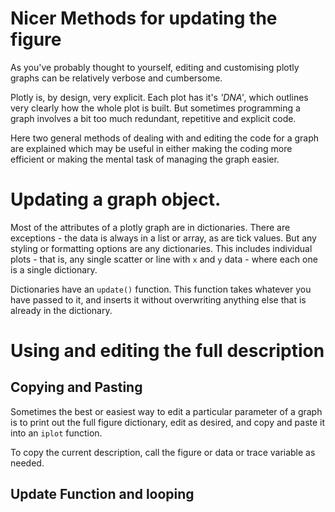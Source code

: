 # Nicer Methods for updating the figure

As you've probably thought to yourself, editing and customising plotly graphs can be relatively verbose and cumbersome.

Plotly is, by design, very explicit.  Each plot has it's *'DNA'*, which outlines very clearly how the whole plot is built.  But sometimes programming a graph involves a bit too much redundant, repetitive and explicit code.

Here two general methods of dealing with and editing the code for a graph are explained which may be useful in either making the coding more efficient or making the mental task of managing the graph easier.


# Updating a graph object.

Most of the attributes of a plotly graph are in dictionaries.  There are exceptions - the data is always in a list or array, as are tick values.  But any styling or formatting options are any dictionaries.  This includes individual plots - that is, any single scatter or line with ```x``` and ```y``` data - where each one is a single dictionary.

Dictionaries have an ```update()``` function.  This function takes whatever you have passed to it, and inserts it without overwriting anything else that is already in the dictionary.

# Using and editing the full description

## Copying and Pasting

Sometimes the best or easiest way to edit a particular parameter of a graph is to print out the full figure dictionary, edit as desired, and copy and paste it into an ```iplot``` function.

To copy the current description, call the figure or data or trace variable as needed.




## Update Function and looping